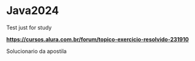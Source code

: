 # Java2024
Test just for study 

**https://cursos.alura.com.br/forum/topico-exercicio-resolvido-231910** 

Solucionario da apostila
